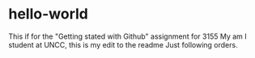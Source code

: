 # hello-world
This if for the "Getting stated with Github" assignment for 3155
My am I student at UNCC, this is my edit to the readme
Just following orders.
